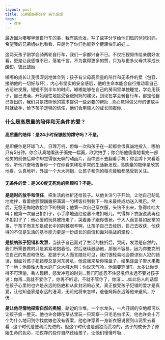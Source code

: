 ```yaml
---
layout: post
title: 兄弟姐妹群分享 骑车感想
tags: 
  - 孩子
---
```


最近因为嘟嘟学骑自行车的事，我有感而发，写了些字分享给他们班的爸爸妈妈。希望我的兄弟姐妹也看看，只是为了你们也能养个健康快乐的娃...

这两天孩子刚学会骑两轮自行车，我们一家都兴奋不已。不仅把视频传给亲朋好友看，更是让我感慨不已，落笔千言。不为赢得更多的赞，只为与更多父母共享成长酸甜，彼此鼓励...

嘟嘟的成长让我很深刻地体会到：孩子有父母高质量的陪伴和无条件的爱（包容、接纳他的一切好与坏），内心有坚实的安全感后，他的生命本能会自行推动着自己去前进发展，短短不到半年的时间，嘟嘟能够在自己的房间里单独睡觉，学会用筷子，自己洗澡，开始理性地接受爸爸妈妈的建议，到现在学会骑自行车，都是他自己提出的，我们只是按照他的需求提供一些必要的帮助...真心觉得做父母的该放手时就放手，给予孩子足够的信任，他们会用惊人的成长回报你...

### 什么是高质量的陪伴和无条件的爱？

#### 高质量的陪伴：是24小时保镖般的蹲守吗？不是。

是即便你是环球飞人，日理万机，但每一次和孩子在一起都会很真诚地投入，哪怕只有5分钟。你会认真地看孩子画完一幅画，欣赏拍手；你会陪他傻傻地看完一部他笑的前俯后仰你却觉得很无聊的动画片，而中途不去翻看手机；你会蹲下来看着他，听他兴奋地告诉你一个在你看来稀松平常的生活新发现...高质量的陪伴是欣赏地看，认真地听，外加一个大大拥抱，让孩子和你的每次接触都感受到关注。

#### 无条件的爱：是360度无死角的照顾吗？不是。

**是适时的放手和信任**，把生活的挫折还给孩子。从他关注勺子开始，让他自己胡乱地搅拌，看着他颤颤巍巍把满满一勺稀饭抖到剩下一粒米最终成功送入嘴巴。然后，无怨无悔地收拾余下的残局；他第一次自己穿衣服，头钻不出来，急得哇哇大叫；他第一次自己扣扣子，小手摩地通红也塞不进扣眼儿，气得摔下衣服说我再也不扣扣子了；他心爱的玩具被抢走了，哭着鼻子跟你告状。于大人而言易如反掌的事，于孩子而言却是成长中的荆棘艰辛啊，让孩子自己去经历，自己去收获，他获得的不仅是生活的基本能力更是一份成长的自信和面对挑战的坚毅；

**是接纳孩子犯错和发泄**，当孩子自己面对了生活的挫折后，哭闹，发泄是自然的，我们所需要做的只是紧紧地抱着他，然后继续鼓励他，那很不容易，因为你要克制住自己的焦虑和愤怒。犯错于大人而言随处可见，我们很轻易地会原谅别人犯的错误，但面对孩子犯错却总是河东狮吼，他说我来帮你端盘子，结果连盘子带水果撒了一地；他兽性大发大庭广众大喊大叫；你说天气冷，他偏要穿薄T。太多让你觉得不可理喻，丢人现眼，怒发冲冠的时刻...我们可能忍不住怒吼但永远不要对孩子说：你再...我就不爱你了，你再不听话，不就不管你了，你滚......如此伤人的话留在孩子心里的也许是永远的伤疤和从此封闭的心灵。真正接受孩子犯错的爱才是真爱，让他知道家是永远的港湾，无论他将来怎样，爸爸妈妈永远等他来避风，疗伤...

**是让他尽情地探索自然的奥秘**，路边的沙堆，一个水龙头，一片开阔的空地都可以让孩子疯一整天。他也许会蹲在草丛里玩一只观察一只毛毛虫半天，他也许会十万个为什么地问到你找度娘也没有答案，他也许穿着一身新衣服说要到山洞里去看看...这个时代是便利而先进的，但这个时代也是孤独而荒凉的，孩子的成长少了原始生命的色彩，把仅存的些许自然还给孩子，让他们慢慢呼吸...
